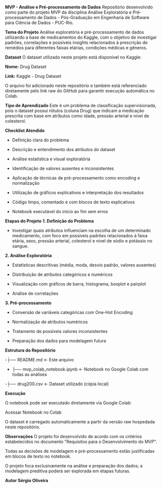 **MVP - Análise e Pré-processamento de Dados**
Repositório desenvolvido como parte do projeto MVP da disciplina Análise Exploratória e Pré-processamento de Dados - Pós-Graduação em Engenharia de Software para Ciência de Dados - PUC-Rio.

**Tema do Projeto**
Análise exploratória e pré-processamento de dados utilizando a base de medicamentos do Kaggle, com o objetivo de investigar padrões, correlações e possíveis insights relacionados à prescrição de remédios para diferentes faixas etárias, condições médicas e gêneros.

**Dataset**
O dataset utilizado neste projeto está disponível no Kaggle:

**Nome:** Drug Dataset

**Link:** Kaggle - Drug Dataset

O arquivo foi adicionado neste repositório e também está referenciado diretamente pelo link raw do GitHub para garantir execução automática no Colab.

**Tipo de Aprendizado**
Este é um problema de classificação supervisionada, pois o dataset possui rótulos (coluna Drug) que indicam a medicação prescrita com base em atributos como idade, pressão arterial e nível de colesterol.

**Checklist Atendido**
 - Definição clara do problema

 - Descrição e entendimento dos atributos do dataset

 - Análise estatística e visual exploratória

 - Identificação de valores ausentes e inconsistentes

 - Aplicação de técnicas de pré-processamento como encoding e normalização

 - Utilização de gráficos explicativos e interpretação dos resultados

 - Código limpo, comentado e com blocos de texto explicativos

 - Notebook executável do início ao fim sem erros

**Etapas do Projeto**
**1. Definição do Problema**
- Investigar quais atributos influenciam na escolha de um determinado medicamento, com foco em possíveis padrões relacionados à faixa etária, sexo, pressão arterial, colesterol e nível de sódio e potássio no sangue.

**2. Análise Exploratória**
- Estatísticas descritivas (média, moda, desvio padrão, valores ausentes)

- Distribuição de atributos categóricos e numéricos

- Visualização com gráficos de barra, histograma, boxplot e pairplot

- Análise de correlações

**3. Pré-processamento**
- Conversão de variáveis categóricas com One-Hot Encoding

- Normalização de atributos numéricos

- Tratamento de possíveis valores inconsistentes

- Preparação dos dados para modelagem futura

**Estrutura do Repositório**

-├── README.md               <- Este arquivo

- ├── mvp_colab_notebook.ipynb <- Notebook no Google Colab com todas as análises

-├── drug200.csv             <- Dataset utilizado (cópia local)

**Execução**

O notebook pode ser executado diretamente via Google Colab:

 Acessar Notebook no Colab

O dataset é carregado automaticamente a partir da versão raw hospedada neste repositório.

**Observações**
O projeto foi desenvolvido de acordo com os critérios estabelecidos no documento "Requisitos para o Desenvolvimento do MVP".

Todas as decisões de modelagem e pré-processamento estão justificadas em blocos de texto no notebook.

O projeto foca exclusivamente na análise e preparação dos dados; a modelagem preditiva poderá ser explorada em etapas futuras.

**Autor
Sérgio Oliveira**


